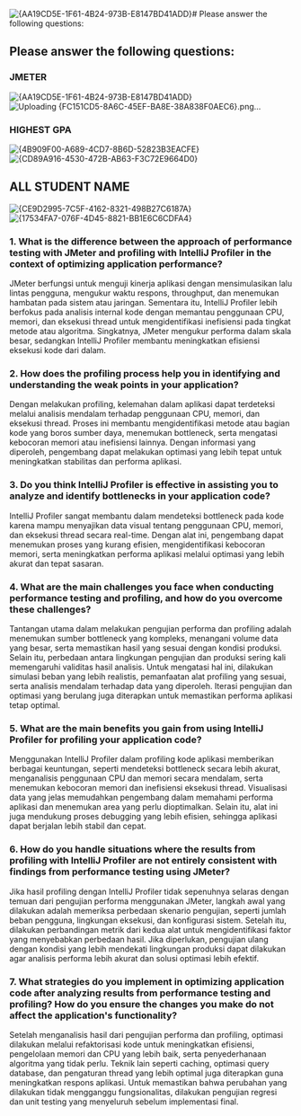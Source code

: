 ![{AA19CD5E-1F61-4B24-973B-E8147BD41ADD}](https://github.com/user-attachments/assets/db3a8f76-a59b-44a3-93e8-4573b1232056)# Please answer the following questions:
## Please answer the following questions:

### JMETER
![{AA19CD5E-1F61-4B24-973B-E8147BD41ADD}](https://github.com/user-attachments/assets/89e18aa2-79cc-40b2-afe3-c3e7ffaa38a9)
![Uploading {FC151CD5-8A6C-45EF-BA8E-38A838F0AEC6}.png…]()

### HIGHEST GPA
![{4B909F00-A689-4CD7-8B6D-52823B3EACFE}](https://github.com/user-attachments/assets/9ff3209c-18e1-4a56-8f6a-3c9018b9273b)
![{CD89A916-4530-472B-AB63-F3C72E9664D0}](https://github.com/user-attachments/assets/102d9df2-aad2-4cd6-93e7-132b49386c35)

## ALL STUDENT NAME
![{CE9D2995-7C5F-4162-8321-498B27C6187A}](https://github.com/user-attachments/assets/5f5e7b0e-51bc-4940-8d25-386e59c6cfe0)
![{17534FA7-076F-4D45-8821-BB1E6C6CDFA4}](https://github.com/user-attachments/assets/8919ea96-615c-47c0-8800-28742980b08f)


### 1. What is the difference between the approach of performance testing with JMeter and profiling with IntelliJ Profiler in the context of optimizing application performance?
JMeter berfungsi untuk menguji kinerja aplikasi dengan mensimulasikan lalu lintas pengguna, mengukur waktu respons, throughput, dan menemukan hambatan pada sistem atau jaringan. Sementara itu, IntelliJ Profiler lebih berfokus pada analisis internal kode dengan memantau penggunaan CPU, memori, dan eksekusi thread untuk mengidentifikasi inefisiensi pada tingkat metode atau algoritma. Singkatnya, JMeter mengukur performa dalam skala besar, sedangkan IntelliJ Profiler membantu meningkatkan efisiensi eksekusi kode dari dalam.

### 2. How does the profiling process help you in identifying and understanding the weak points in your application?
Dengan melakukan profiling, kelemahan dalam aplikasi dapat terdeteksi melalui analisis mendalam terhadap penggunaan CPU, memori, dan eksekusi thread. Proses ini membantu mengidentifikasi metode atau bagian kode yang boros sumber daya, menemukan bottleneck, serta mengatasi kebocoran memori atau inefisiensi lainnya. Dengan informasi yang diperoleh, pengembang dapat melakukan optimasi yang lebih tepat untuk meningkatkan stabilitas dan performa aplikasi.

### 3. Do you think IntelliJ Profiler is effective in assisting you to analyze and identify bottlenecks in your application code?
IntelliJ Profiler sangat membantu dalam mendeteksi bottleneck pada kode karena mampu menyajikan data visual tentang penggunaan CPU, memori, dan eksekusi thread secara real-time. Dengan alat ini, pengembang dapat menemukan proses yang kurang efisien, mengidentifikasi kebocoran memori, serta meningkatkan performa aplikasi melalui optimasi yang lebih akurat dan tepat sasaran.

### 4. What are the main challenges you face when conducting performance testing and profiling, and how do you overcome these challenges?
Tantangan utama dalam melakukan pengujian performa dan profiling adalah menemukan sumber bottleneck yang kompleks, menangani volume data yang besar, serta memastikan hasil yang sesuai dengan kondisi produksi. Selain itu, perbedaan antara lingkungan pengujian dan produksi sering kali memengaruhi validitas hasil analisis. Untuk mengatasi hal ini, dilakukan simulasi beban yang lebih realistis, pemanfaatan alat profiling yang sesuai, serta analisis mendalam terhadap data yang diperoleh. Iterasi pengujian dan optimasi yang berulang juga diterapkan untuk memastikan performa aplikasi tetap optimal.

### 5. What are the main benefits you gain from using IntelliJ Profiler for profiling your application code?
Menggunakan IntelliJ Profiler dalam profiling kode aplikasi memberikan berbagai keuntungan, seperti mendeteksi bottleneck secara lebih akurat, menganalisis penggunaan CPU dan memori secara mendalam, serta menemukan kebocoran memori dan inefisiensi eksekusi thread. Visualisasi data yang jelas memudahkan pengembang dalam memahami performa aplikasi dan menemukan area yang perlu dioptimalkan. Selain itu, alat ini juga mendukung proses debugging yang lebih efisien, sehingga aplikasi dapat berjalan lebih stabil dan cepat.

### 6. How do you handle situations where the results from profiling with IntelliJ Profiler are not entirely consistent with findings from performance testing using JMeter?
Jika hasil profiling dengan IntelliJ Profiler tidak sepenuhnya selaras dengan temuan dari pengujian performa menggunakan JMeter, langkah awal yang dilakukan adalah memeriksa perbedaan skenario pengujian, seperti jumlah beban pengguna, lingkungan eksekusi, dan konfigurasi sistem. Setelah itu, dilakukan perbandingan metrik dari kedua alat untuk mengidentifikasi faktor yang menyebabkan perbedaan hasil. Jika diperlukan, pengujian ulang dengan kondisi yang lebih mendekati lingkungan produksi dapat dilakukan agar analisis performa lebih akurat dan solusi optimasi lebih efektif.

### 7. What strategies do you implement in optimizing application code after analyzing results from performance testing and profiling? How do you ensure the changes you make do not affect the application's functionality?
Setelah menganalisis hasil dari pengujian performa dan profiling, optimasi dilakukan melalui refaktorisasi kode untuk meningkatkan efisiensi, pengelolaan memori dan CPU yang lebih baik, serta penyederhanaan algoritma yang tidak perlu. Teknik lain seperti caching, optimasi query database, dan pengaturan thread yang lebih optimal juga diterapkan guna meningkatkan respons aplikasi. Untuk memastikan bahwa perubahan yang dilakukan tidak mengganggu fungsionalitas, dilakukan pengujian regresi dan unit testing yang menyeluruh sebelum implementasi final.
